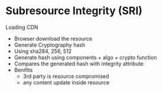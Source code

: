 # Subresource Integrity (SRI)

Loading CDN

- Browser download the resource
- Generate Cryptography hash
- Using sha284, 256, 512
- Generate hash using components + algo + crypto function
- Compares the generated hash with integrity attribute
- Benifits
  - 3rd party is resource compromised
  - any content update inside resource
